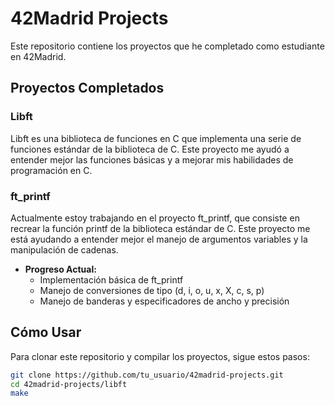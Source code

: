 # 42Madrid Projects

Este repositorio contiene los proyectos que he completado como estudiante en 42Madrid.

## Proyectos Completados

### Libft
Libft es una biblioteca de funciones en C que implementa una serie de funciones estándar de la biblioteca de C. Este proyecto me ayudó a entender mejor las funciones básicas y a mejorar mis habilidades de programación en C.

### ft_printf
Actualmente estoy trabajando en el proyecto ft_printf, que consiste en recrear la función printf de la biblioteca estándar de C. Este proyecto me está ayudando a entender mejor el manejo de argumentos variables y la manipulación de cadenas.

- **Progreso Actual:**
  - Implementación básica de ft_printf
  - Manejo de conversiones de tipo (d, i, o, u, x, X, c, s, p)
  - Manejo de banderas y especificadores de ancho y precisión

## Cómo Usar

Para clonar este repositorio y compilar los proyectos, sigue estos pasos:

```bash
git clone https://github.com/tu_usuario/42madrid-projects.git
cd 42madrid-projects/libft
make

